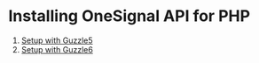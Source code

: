 # Installing OneSignal API for PHP

1. [Setup with Guzzle5](https://github.com/norkunas/onesignal-php-api/blob/master/docs/setup-guzzle5.md)
2. [Setup with Guzzle6](https://github.com/norkunas/onesignal-php-api/blob/master/docs/setup-guzzle5.md)
